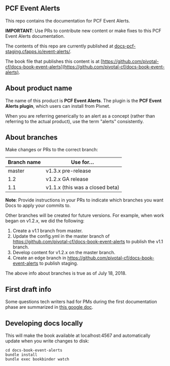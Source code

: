 ## PCF Event Alerts

This repo contains the documentation for PCF Event Alerts.

**IMPORTANT**: Use PRs to contribute new content or make fixes to this PCF Event Alerts documentation.

The contents of this repo are currently published at [docs-pcf-staging.cfapps.io/event-alerts/](https://docs-pcf-staging.cfapps.io/event-alerts/).

The book file that publishes this content is at [https://github.com/pivotal-cf/docs-book-event-alerts](https://github.com/pivotal-cf/docs-book-event-alerts).

## About product name

The name of this product is **PCF Event Alerts**. The plugin is the **PCF Event Alerts plugin**, which users can install from Pivnet.

When you are referring generically to an alert as a concept (rather than referring to the actual product), use the term "alerts" consistently.

## About branches 

Make changes or PRs to the correct branch:

| Branch name | Use for… |
|-------------| ------|
| master      | v1.3.x pre-release|
| 1.2         | v1.2.x GA release |
| 1.1         | v1.1.x (this was a closed beta)|

**Note**: Provide instructions in your PRs to indicate which branches you want Docs to apply your commits to. 


Other branches will be created for future versions.
For example, when work began on v1.2.x, we did the following:

1. Create a v1.1 branch from master.
2. Update the config.yml in the master branch of https://github.com/pivotal-cf/docs-book-event-alerts
to publish the v1.1 branch. 
3. Develop content for v1.2.x on the master branch.
4. Create an edge branch in https://github.com/pivotal-cf/docs-book-event-alerts to publish staging.

The above info about branches is true as of July 18, 2018.

## First draft info 

Some questions tech writers had for PMs during the first documentation phase are summarized in [this google doc](https://docs.google.com/document/d/1aNMSYMR6rs1_gunXoBlC3qq_Uq97mMXWBiJUydGCDHw/edit?usp=sharing).

## Developing docs locally

This will make the book available at localhost:4567 and automatically update when you write changes to disk:

```
cd docs-book-event-alerts
bundle install
bundle exec bookbinder watch

```
